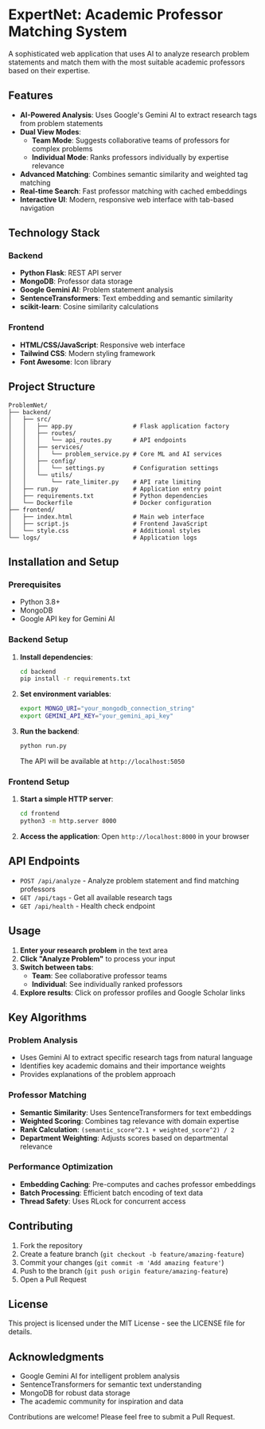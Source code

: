 # ExpertNet: Academic Professor Matching System

A sophisticated web application that uses AI to analyze research problem statements and match them with the most suitable academic professors based on their expertise.

## Features

- **AI-Powered Analysis**: Uses Google's Gemini AI to extract research tags from problem statements
- **Dual View Modes**:
  - **Team Mode**: Suggests collaborative teams of professors for complex problems
  - **Individual Mode**: Ranks professors individually by expertise relevance
- **Advanced Matching**: Combines semantic similarity and weighted tag matching
- **Real-time Search**: Fast professor matching with cached embeddings
- **Interactive UI**: Modern, responsive web interface with tab-based navigation

## Technology Stack

### Backend
- **Python Flask**: REST API server
- **MongoDB**: Professor data storage
- **Google Gemini AI**: Problem statement analysis
- **SentenceTransformers**: Text embedding and semantic similarity
- **scikit-learn**: Cosine similarity calculations

### Frontend
- **HTML/CSS/JavaScript**: Responsive web interface
- **Tailwind CSS**: Modern styling framework
- **Font Awesome**: Icon library

## Project Structure

```
ProblemNet/
├── backend/
│   ├── src/
│   │   ├── app.py                 # Flask application factory
│   │   ├── routes/
│   │   │   └── api_routes.py      # API endpoints
│   │   ├── services/
│   │   │   └── problem_service.py # Core ML and AI services
│   │   ├── config/
│   │   │   └── settings.py        # Configuration settings
│   │   └── utils/
│   │       └── rate_limiter.py    # API rate limiting
│   ├── run.py                     # Application entry point
│   ├── requirements.txt           # Python dependencies
│   └── Dockerfile                 # Docker configuration
├── frontend/
│   ├── index.html                 # Main web interface
│   ├── script.js                  # Frontend JavaScript
│   └── style.css                  # Additional styles
└── logs/                          # Application logs
```

## Installation and Setup

### Prerequisites
- Python 3.8+
- MongoDB
- Google API key for Gemini AI

### Backend Setup

1. **Install dependencies**:
   ```bash
   cd backend
   pip install -r requirements.txt
   ```

2. **Set environment variables**:
   ```bash
   export MONGO_URI="your_mongodb_connection_string"
   export GEMINI_API_KEY="your_gemini_api_key"
   ```

3. **Run the backend**:
   ```bash
   python run.py
   ```
   The API will be available at `http://localhost:5050`

### Frontend Setup

1. **Start a simple HTTP server**:
   ```bash
   cd frontend
   python3 -m http.server 8000
   ```

2. **Access the application**:
   Open `http://localhost:8000` in your browser

## API Endpoints

- `POST /api/analyze` - Analyze problem statement and find matching professors
- `GET /api/tags` - Get all available research tags
- `GET /api/health` - Health check endpoint

## Usage

1. **Enter your research problem** in the text area
2. **Click "Analyze Problem"** to process your input
3. **Switch between tabs**:
   - **Team**: See collaborative professor teams
   - **Individual**: See individually ranked professors
4. **Explore results**: Click on professor profiles and Google Scholar links

## Key Algorithms

### Problem Analysis
- Uses Gemini AI to extract specific research tags from natural language
- Identifies key academic domains and their importance weights
- Provides explanations of the problem approach

### Professor Matching
- **Semantic Similarity**: Uses SentenceTransformers for text embeddings
- **Weighted Scoring**: Combines tag relevance with domain expertise
- **Rank Calculation**: `(semantic_score^2.1 + weighted_score^2) / 2`
- **Department Weighting**: Adjusts scores based on departmental relevance

### Performance Optimization
- **Embedding Caching**: Pre-computes and caches professor embeddings
- **Batch Processing**: Efficient batch encoding of text data
- **Thread Safety**: Uses RLock for concurrent access

## Contributing

1. Fork the repository
2. Create a feature branch (`git checkout -b feature/amazing-feature`)
3. Commit your changes (`git commit -m 'Add amazing feature'`)
4. Push to the branch (`git push origin feature/amazing-feature`)
5. Open a Pull Request

## License

This project is licensed under the MIT License - see the LICENSE file for details.

## Acknowledgments

- Google Gemini AI for intelligent problem analysis
- SentenceTransformers for semantic text understanding
- MongoDB for robust data storage
- The academic community for inspiration and data

Contributions are welcome! Please feel free to submit a Pull Request.
